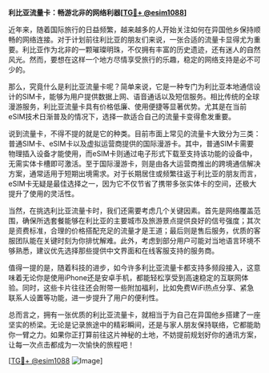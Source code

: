 **利比亚流量卡：畅游北非的网络利器[[TG💪+ @esim1088](https://t.me/s/esim1088)]**

近年来，随着国际旅行的日益频繁，越来越多的人开始关注如何在异国他乡保持顺畅的网络连接。对于计划前往利比亚的朋友们来说，一张合适的流量卡显得尤为重要。利比亚作为北非的一颗璀璨明珠，不仅拥有丰富的历史遗迹，还有迷人的自然风光。然而，要想在这样一个地方尽情享受旅行的乐趣，稳定的网络支持是必不可少的。

那么，究竟什么是利比亚流量卡呢？简单来说，它是一种专门为利比亚本地通信设计的SIM卡，能够为用户提供数据上网、语音通话以及短信服务。相比传统的全球漫游服务，利比亚流量卡具有价格低廉、使用便捷等显著优势。尤其是在当前eSIM技术日渐普及的情况下，选择一款适合自己的流量卡变得愈发重要。

说到流量卡，不得不提的就是它的种类。目前市面上常见的流量卡大致分为三类：普通SIM卡、eSIM卡以及虚拟运营商提供的国际漫游卡。其中，普通SIM卡需要物理插入设备才能使用，而eSIM卡则通过电子形式下载至支持该功能的设备中，无需实体卡槽即可激活。至于国际漫游卡，则是由各大运营商推出的跨境通信解决方案，通常适用于短期出境需求。对于长期居住或频繁往返于利比亚的朋友而言，eSIM卡无疑是最佳选择之一，因为它不仅节省了携带多张实体卡的空间，还极大提升了使用的灵活性。

当然，在挑选利比亚流量卡时，我们还需要考虑几个关键因素。首先是网络覆盖范围，确保所选套餐能够在利比亚的主要城市及旅游景点提供良好的信号强度；其次是资费标准，合理的价格搭配充足的流量才是王道；最后则是售后服务，优质的客服团队能在关键时刻为你排忧解难。此外，考虑到部分用户可能对当地语言环境不够熟悉，建议优先选择那些提供中文界面和在线客服支持的服务商。

值得一提的是，随着科技的进步，如今许多利比亚流量卡都支持多频段接入，这意味着无论你是使用iPhone还是安卓手机，都能轻松享受到高速稳定的互联网体验。同时，这些卡片往往还会附带一些附加福利，比如免费WiFi热点分享、紧急联系人设置等功能，进一步提升了用户的便利性。

总而言之，拥有一张优质的利比亚流量卡，就相当于为自己在异国他乡搭建了一座坚实的桥梁。无论是记录旅途中的精彩瞬间，还是与家人朋友保持联络，它都能助你一臂之力。如果你正打算前往这片神秘的土地，不妨提前规划好你的通讯方案，让每一次点击都成为一次愉快的旅程吧！

[[TG💪+ @esim1088](https://t.me/s/esim1088) ![Image](https://i.postimg.cc/4NQfJmqS/Snipaste-2025-05-13-00-14-12.png)]